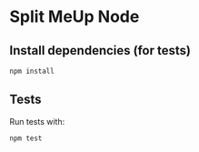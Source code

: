 # Split MeUp Node

## Install dependencies (for tests)

```bash
npm install
```

## Tests

Run tests with:
```bash
npm test
```
